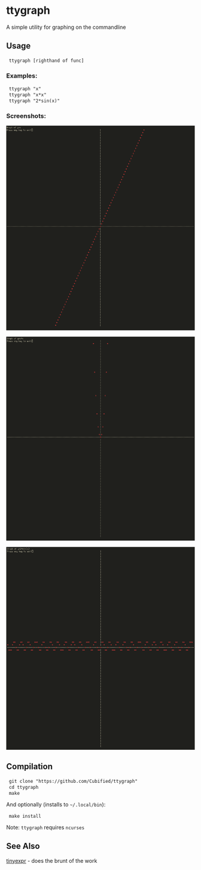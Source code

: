 # ttygraph

A simple utility for graphing on the commandline

## Usage

     ttygraph [righthand of func]

### Examples:

     ttygraph "x"
     ttygraph "x*x"
     ttygraph "2*sin(x)"

### Screenshots:

![linear](https://github.com/Cubified/ttygraph/blob/master/screenshots/linear.png)

![parabola](https://github.com/Cubified/ttygraph/blob/master/screenshots/parabola.png)

![sine](https://github.com/Cubified/ttygraph/blob/master/screenshots/sine.png)

## Compilation

     git clone "https://github.com/Cubified/ttygraph"
     cd ttygraph
     make

And optionally (installs to `~/.local/bin`):

     make install

Note:  `ttygraph` requires `ncurses`

## See Also

[tinyexpr](https://github.com/codeplea/tinyexpr) - does the brunt of the work
